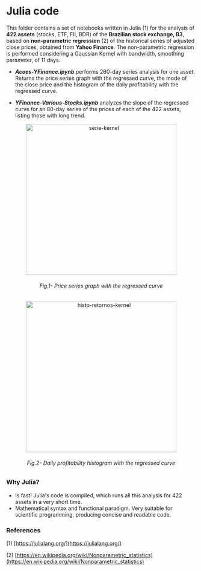 # Julia code
This folder contains a set of notebooks written in Julia (1) for the analysis of **422 assets** (stocks, ETF, FII, BDR) of the **Brazilian stock exchange, B3**, based on **non-parametric regression** (2) of the historical series of adjusted close prices, obtained from **Yahoo Finance**. The non-parametric regression is performed considering a Gaussian Kernel with bandwidth, smoothing parameter, of 11 days.

- ***Acoes-YFinance.ipynb*** performs 260-day series analysis for one asset. Returns the price series graph with the regressed curve, the mode of the close price and the histogram of the daily profitability with the regressed curve.

- ***YFinance-Various-Stocks.ipynb*** analyzes the slope of the regressed curve for an 80-day series of the prices of each of the 422 assets, listing those with long trend.

<p align="center">
    <img width="400" src="https://user-images.githubusercontent.com/63382525/202050742-25e99162-a1cc-4c74-b9da-f9da17283594.png" alt="serie-kernel">
</p>
<h6 align="center">Fig.1- Price series graph with the regressed curve</h6>

<p align="center">
    <img width="400" src="https://user-images.githubusercontent.com/63382525/202050739-17401aef-a6b4-43aa-914e-a00136c00a80.png" alt="histo-retornos-kernel">
</p>
<h6 align="center">Fig.2- Daily profitability histogram with the regressed curve</h6>

### Why Julia?
- Is fast! Julia's code is compiled, which runs all this analysis for 422 assets in a very short time.
- Mathematical syntax and functional paradigm. Very suitable for scientific programming, producing concise and readable code.

### References
(1) [https://julialang.org/](https://julialang.org/)

(2) [https://en.wikipedia.org/wiki/Nonparametric_statistics](https://en.wikipedia.org/wiki/Nonparametric_statistics)
